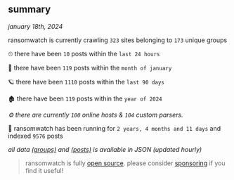 
## summary
_january 18th, 2024_

ransomwatch is currently crawling `323` sites belonging to `173` unique groups

⏲ there have been `10` posts within the `last 24 hours`

🦈 there have been `119` posts within the `month of january`

🪐 there have been `1110` posts within the `last 90 days`

🏚 there have been `119` posts within the `year of 2024`

_⚙️ there are currently `100` online hosts & `104` custom parsers._

🦕 ransomwatch has been running for `2 years, 4 months and 11 days` and indexed `9576` posts

_all data  [(groups)](http://ransomwhat.telemetry.ltd/groups) and [(posts)](http://ransomwhat.telemetry.ltd/posts) is available in JSON (updated hourly)_

> ransomwatch is fully [open source](https://github.com/joshhighet/ransomwatch#ransomwatch--). please consider [sponsoring](https://github.com/sponsors/joshhighet) if you find it useful!
